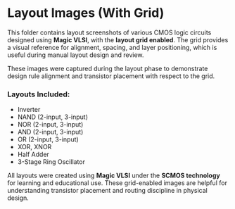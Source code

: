 #  Layout Images (With Grid)

This folder contains layout screenshots of various CMOS logic circuits designed using **Magic VLSI**, with the **layout grid enabled**. The grid provides a visual reference for alignment, spacing, and layer positioning, which is useful during manual layout design and review.

These images were captured during the layout phase to demonstrate design rule alignment and transistor placement with respect to the grid.

### Layouts Included:
- Inverter
- NAND (2-input, 3-input)
- NOR (2-input, 3-input)
- AND (2-input, 3-input)
- OR (2-input, 3-input)
- XOR, XNOR
- Half Adder
- 3-Stage Ring Oscillator

All layouts were created using **Magic VLSI** under the **SCMOS technology** for learning and educational use. These grid-enabled images are helpful for understanding transistor placement and routing discipline in physical design.
